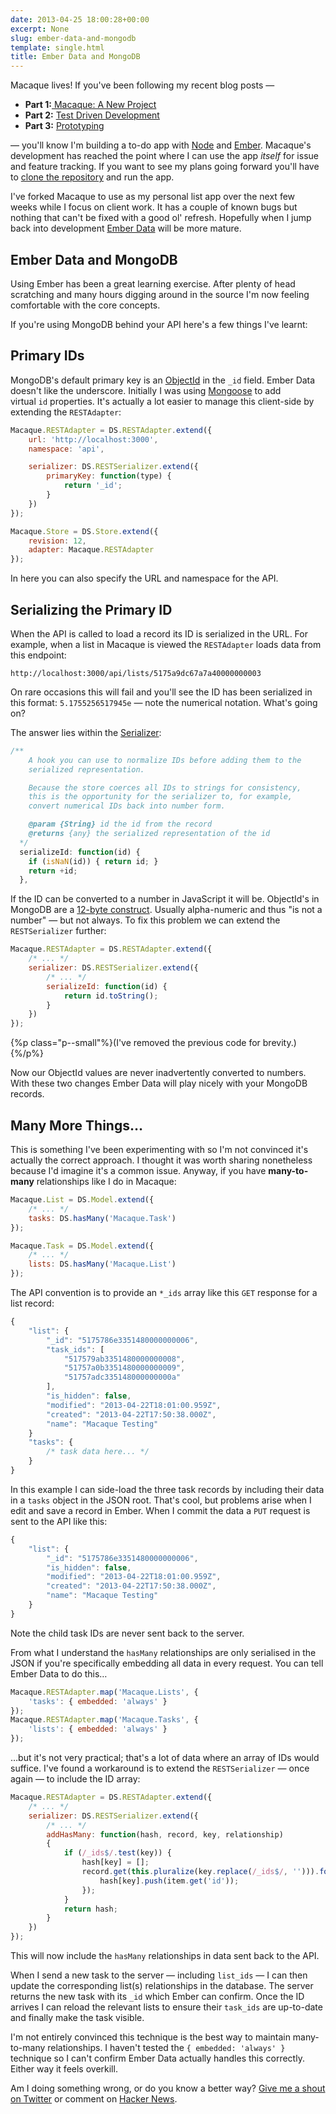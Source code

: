 ```yaml
---
date: 2013-04-25 18:00:28+00:00
excerpt: None
slug: ember-data-and-mongodb
template: single.html
title: Ember Data and MongoDB
---
```


Macaque lives! If you've been following my recent blog posts —

* **Part 1:**[ Macaque: A New Project](/2013/04/07/macaque-a-new-project/)
* **Part 2:** [Test Driven Development](/2013/04/14/test-driven-development/)
* **Part 3:** [Prototyping](/2013/04/18/prototyping/)


— you'll know I'm building a to-do app with [Node](http://nodejs.org/) and [Ember](http://emberjs.com/). Macaque's development has reached the point where I can use the app _itself_ for issue and feature tracking. If you want to see my plans going forward you'll have to [clone the repository](https://github.com/dbushell/Macaque) and run the app.

I've forked Macaque to use as my personal list app over the next few weeks while I focus on client work. It has a couple of known bugs but nothing that can't be fixed with a good ol' refresh. Hopefully when I jump back into development [Ember Data](https://github.com/emberjs/data) will be more mature.


## Ember Data and MongoDB


Using Ember has been a great learning exercise. After plenty of head scratching and many hours digging around in the source I'm now feeling comfortable with the core concepts.

If you're using MongoDB behind your API here's a few things I've learnt:


## Primary IDs


MongoDB's default primary key is an [ObjectId](http://docs.mongodb.org/manual/reference/object-id/) in the `_id` field. Ember Data doesn't like the underscore. Initially I was using [Mongoose](http://mongoosejs.com/docs/guide.html#virtuals) to add virtual `id` properties. It's actually a lot easier to manage this client-side by extending the `RESTAdapter`:

````javascript
Macaque.RESTAdapter = DS.RESTAdapter.extend({
    url: 'http://localhost:3000',
    namespace: 'api',

    serializer: DS.RESTSerializer.extend({
        primaryKey: function(type) {
            return '_id';
        }
    })
});

Macaque.Store = DS.Store.extend({
    revision: 12,
    adapter: Macaque.RESTAdapter
});
````

In here you can also specify the URL and namespace for the API.


## Serializing the Primary ID


When the API is called to load a record its ID is serialized in the URL. For example, when a list in Macaque is viewed the `RESTAdapter` loads data from this endpoint:

````
http://localhost:3000/api/lists/5175a9dc67a7a40000000003
````

On rare occasions this will fail and you'll see the ID has been serialized in this format: `5.1755256517945e` — note the numerical notation. What's going on?

The answer lies within the [Serializer](https://github.com/emberjs/data/blob/master/packages/ember-data/lib/system/serializer.js):

````javascript
/**
    A hook you can use to normalize IDs before adding them to the
    serialized representation.

    Because the store coerces all IDs to strings for consistency,
    this is the opportunity for the serializer to, for example,
    convert numerical IDs back into number form.

    @param {String} id the id from the record
    @returns {any} the serialized representation of the id
  */
  serializeId: function(id) {
    if (isNaN(id)) { return id; }
    return +id;
  },
````

If the ID can be converted to a number in JavaScript it will be. ObjectId's in MongoDB are a [12-byte construct](http://docs.mongodb.org/manual/reference/object-id/). Usually alpha-numeric and thus "is not a number" — but not always. To fix this problem we can extend the `RESTSerializer` further:

````javascript
Macaque.RESTAdapter = DS.RESTAdapter.extend({
    /* ... */
    serializer: DS.RESTSerializer.extend({
        /* ... */
        serializeId: function(id) {
            return id.toString();
        }
    })
});
````


{%p class="p--small"%}(I've removed the previous code for brevity.){%/p%}

Now our ObjectId values are never inadvertently converted to numbers. With these two changes Ember Data will play nicely with your MongoDB records.


## Many More Things…


This is something I've been experimenting with so I'm not convinced it's actually the correct approach. I thought it was worth sharing nonetheless because I'd imagine it's a common issue. Anyway, if you have **many-to-many** relationships like I do in Macaque:

````javascript
Macaque.List = DS.Model.extend({
    /* ... */
    tasks: DS.hasMany('Macaque.Task')
});

Macaque.Task = DS.Model.extend({
    /* ... */
    lists: DS.hasMany('Macaque.List')
});
````

The API convention is to provide an `*_ids` array like this `GET` response for a list record:

````javascript
{
    "list": {
        "_id": "5175786e3351480000000006",
        "task_ids": [
            "517579ab3351480000000008",
            "51757a0b3351480000000009",
            "51757adc335148000000000a"
        ],
        "is_hidden": false,
        "modified": "2013-04-22T18:01:00.959Z",
        "created": "2013-04-22T17:50:38.000Z",
        "name": "Macaque Testing"
    }
    "tasks": {
        /* task data here... */
    }
}
````

In this example I can side-load the three task records by including their data in a `tasks` object in the JSON root. That's cool, but problems arise when I edit and save a record in Ember. When I commit the data a `PUT` request is sent to the API like this:

````javascript
{
    "list": {
        "_id": "5175786e3351480000000006",
        "is_hidden": false,
        "modified": "2013-04-22T18:01:00.959Z",
        "created": "2013-04-22T17:50:38.000Z",
        "name": "Macaque Testing"
    }
}
````

Note the child task IDs are never sent back to the server.

From what I understand the `hasMany` relationships are only serialised in the JSON if you're specifically embedding all data in every request. You can tell Ember Data to do this…

````javascript
Macaque.RESTAdapter.map('Macaque.Lists', {
    'tasks': { embedded: 'always' }
});
Macaque.RESTAdapter.map('Macaque.Tasks', {
    'lists': { embedded: 'always' }
});
````

…but it's not very practical; that's a lot of data where an array of IDs would suffice. I've found a workaround is to extend the `RESTSerializer` — once again — to include the ID array:

````javascript
Macaque.RESTAdapter = DS.RESTAdapter.extend({
    /* ... */
    serializer: DS.RESTSerializer.extend({
        /* ... */
        addHasMany: function(hash, record, key, relationship)
        {
            if (/_ids$/.test(key)) {
                hash[key] = [];
                record.get(this.pluralize(key.replace(/_ids$/, ''))).forEach(function(item) {
                    hash[key].push(item.get('id'));
                });
            }
            return hash;
        }
    })
});
````

This will now include the `hasMany` relationships in data sent back to the API.

When I send a new task to the server — including `list_ids` — I can then update the corresponding list(s) relationships in the database. The server returns the new task with its `_id` which Ember can confirm. Once the ID arrives I can reload the relevant lists to ensure their `task_ids` are up-to-date and finally make the task visible.

I'm not entirely convinced this technique is the best way to maintain many-to-many relationships. I haven't tested the `{ embedded: 'always' }` technique so I can't confirm Ember Data actually handles this correctly. Either way it feels overkill.

Am I doing something wrong, or do you know a better way? [Give me a shout on Twitter](https://twitter.com/dbushell) or comment on [Hacker News](https://news.ycombinator.com/item?id=5608851).
